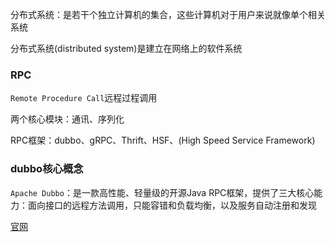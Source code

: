 分布式系统：是若干个独立计算机的集合，这些计算机对于用户来说就像单个相关系统

分布式系统(distributed system)是建立在网络上的软件系统

### RPC

`Remote Procedure Call`远程过程调用

两个核心模块：通讯、序列化

RPC框架：dubbo、gRPC、Thrift、HSF、(High Speed Service Framework)

### dubbo核心概念

`Apache Dubbo`：是一款高性能、轻量级的开源Java RPC框架，提供了三大核心能力：面向接口的远程方法调用，只能容错和负载均衡，以及服务自动注册和发现

[官网](http://dubbo.apache.org/)

